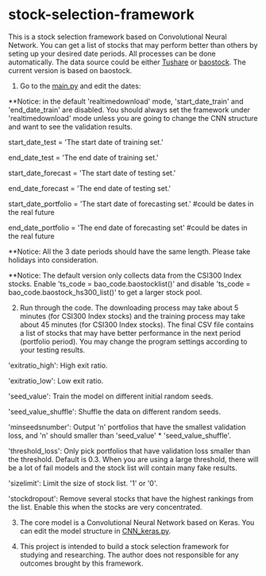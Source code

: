 # stock-selection-framework
This is a stock selection framework based on Convolutional Neural Network. You can get a list of stocks that may perform better than others by seting up your desired date periods. All processes can be done automatically.
The data source could be either [Tushare](https://tushare.pro/) or [baostock](http://baostock.com/). The current version is based on baostock.

1. Go to the [main.py](https://github.com/yuehuca/stock-selection-framework/blob/main/main.py) and edit the dates:

**Notice: in the default 'realtimedownload' mode, 'start_date_train' and 'end_date_train' are disabled. You should always set the framework under 'realtimedownload' mode unless you are going to change the CNN structure and want to see the validation results.

start_date_test = 'The start date of training set.' 

end_date_test = 'The end date of training set.' 

start_date_forecast = 'The start date of testing set.' 

end_date_forecast = 'The end date of testing set.' 

start_date_portfolio = 'The start date of forecasting set.' #could be dates in the real future 

end_date_portfolio = 'The end date of forecasting set' #could be dates in the real future 

**Notice: All the 3 date periods should have the same length. Please take holidays into consideration.

**Notice: The default version only collects data from the CSI300 Index stocks. Enable 'ts_code = bao_code.baostocklist()' and disable 'ts_code = bao_code.baostock_hs300_list()' to get a larger stock pool.

2. Run through the code. The downloading process may take about 5 minutes (for CSI300 Index stocks) and the training process may take about 45 minutes (for CSI300 Index stocks). The final CSV file contains a list of stocks that may have better performance in the next period (portfolio period). You may change the program settings according to your testing results.

'exitratio_high': High exit ratio.

'exitratio_low': Low exit ratio.

'seed_value':  Train the model on different initial random seeds.

'seed_value_shuffle': Shuffle the data on different random seeds.

'minseedsnumber': Output 'n' portfolios that have the smallest validation loss, and 'n' should smaller than 'seed_value' * 'seed_value_shuffle'.

'threshold_loss': Only pick portfolios that have validation loss smaller than the threshold. Default is 0.3. When you are using a large threshold, there will be a lot of fail models and the stock list will contain many fake results.

'sizelimit': Limit the size of stock list. '1' or '0'.

'stockdropout': Remove several stocks that have the highest rankings from the list. Enable this when the stocks are very concentrated.

3. The core model is a Convolutional Neural Network based on Keras. You can edit the model structure in [CNN_keras.py](https://github.com/yuehuca/stock-selection-framework/blob/main/CNN_keras.py).

4. This project is intended to build a stock selection framework for studying and researching. The author does not responsible for any outcomes brought by this framework.
